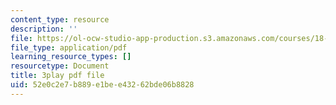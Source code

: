 ```yaml
---
content_type: resource
description: ''
file: https://ol-ocw-studio-app-production.s3.amazonaws.com/courses/18-03sc-differential-equations-fall-2011/52e0c2e7b889e1bee43262bde06b8828_sZ2qulI6GEk.pdf
file_type: application/pdf
learning_resource_types: []
resourcetype: Document
title: 3play pdf file
uid: 52e0c2e7-b889-e1be-e432-62bde06b8828
---
```

